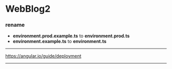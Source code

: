# WebBlog2


### rename 

- **environment.prod.example.ts** to **environment.prod.ts**
- **environment.example.ts** to **environment.ts** 

----

https://angular.io/guide/deployment

----

